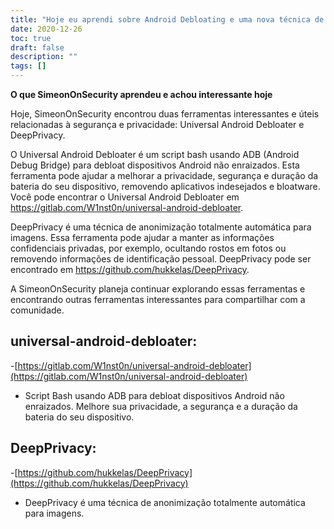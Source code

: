 ```yaml
---
title: "Hoje eu aprendi sobre Android Debloating e uma nova técnica de privacidade"
date: 2020-12-26
toc: true
draft: false
description: ""
tags: []
---
```


**O que SimeonOnSecurity aprendeu e achou interessante hoje**

Hoje, SimeonOnSecurity encontrou duas ferramentas interessantes e úteis relacionadas à segurança e privacidade: Universal Android Debloater e DeepPrivacy.

O Universal Android Debloater é um script bash usando ADB (Android Debug Bridge) para debloat dispositivos Android não enraizados. Esta ferramenta pode ajudar a melhorar a privacidade, segurança e duração da bateria do seu dispositivo, removendo aplicativos indesejados e bloatware. Você pode encontrar o Universal Android Debloater em https://gitlab.com/W1nst0n/universal-android-debloater.

DeepPrivacy é uma técnica de anonimização totalmente automática para imagens. Essa ferramenta pode ajudar a manter as informações confidenciais privadas, por exemplo, ocultando rostos em fotos ou removendo informações de identificação pessoal. DeepPrivacy pode ser encontrado em https://github.com/hukkelas/DeepPrivacy.

A SimeonOnSecurity planeja continuar explorando essas ferramentas e encontrando outras ferramentas interessantes para compartilhar com a comunidade.

## universal-android-debloater:
-[https://gitlab.com/W1nst0n/universal-android-debloater](https://gitlab.com/W1nst0n/universal-android-debloater)
- Script Bash usando ADB para debloat dispositivos Android não enraizados. Melhore sua privacidade, a segurança e a duração da bateria do seu dispositivo.

## DeepPrivacy:
-[https://github.com/hukkelas/DeepPrivacy](https://github.com/hukkelas/DeepPrivacy)
- DeepPrivacy é uma técnica de anonimização totalmente automática para imagens.
